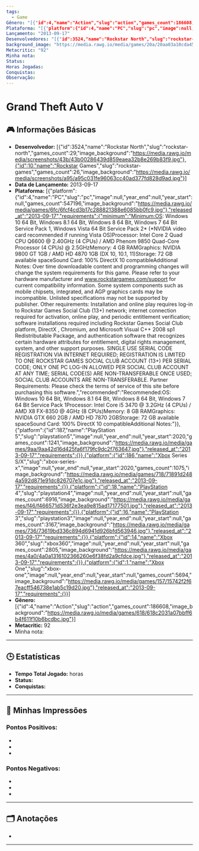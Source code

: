 ```yaml
---
tags:
  - Game
Gênero: "[{"id":4,"name":"Action","slug":"action","games_count":186608,"image_background":"https://media.rawg.io/media/games/618/618c2031a07bbff6b4f611f10b6bcdbc.jpg"}]"
Plataforma: "[{"platform":{"id":4,"name":"PC","slug":"pc","image":null,"year_end":null,"year_start":null,"games_count":547196,"image_background":"https://media.rawg.io/media/games/6fc/6fcf4cd3b17c288821388e6085bb0fc9.jpg"},"released_at":"2013-09-17","requirements":{"minimum":"Minimum:OS: Windows 10 64 Bit, Windows 8.1 64 Bit, Windows 8 64 Bit, Windows 7 64 Bit Service Pack 1, Windows Vista 64 Bit Service Pack 2* (*NVIDIA video card recommended if running Vista OS)Processor: Intel Core 2 Quad CPU Q6600 @ 2.40GHz (4 CPUs) / AMD Phenom 9850 Quad-Core Processor (4 CPUs) @ 2.5GHzMemory: 4 GB RAMGraphics: NVIDIA 9800 GT 1GB / AMD HD 4870 1GB (DX 10, 10.1, 11)Storage: 72 GB available spaceSound Card: 100% DirectX 10 compatibleAdditional Notes: Over time downloadable content and programming changes will change the system requirements for this game.  Please refer to your hardware manufacturer and www.rockstargames.com/support for current compatibility information. Some system components such as mobile chipsets, integrated, and AGP graphics cards may be incompatible. Unlisted specifications may not be supported by publisher.     Other requirements:  Installation and online play requires log-in to Rockstar Games Social Club (13+) network; internet connection required for activation, online play, and periodic entitlement verification; software installations required including Rockstar Games Social Club platform, DirectX , Chromium, and Microsoft Visual C++ 2008 sp1 Redistributable Package, and authentication software that recognizes certain hardware attributes for entitlement, digital rights management, system, and other support purposes.     SINGLE USE SERIAL CODE REGISTRATION VIA INTERNET REQUIRED; REGISTRATION IS LIMITED TO ONE ROCKSTAR GAMES SOCIAL CLUB ACCOUNT (13+) PER SERIAL CODE; ONLY ONE PC LOG-IN ALLOWED PER SOCIAL CLUB ACCOUNT AT ANY TIME; SERIAL CODE(S) ARE NON-TRANSFERABLE ONCE USED; SOCIAL CLUB ACCOUNTS ARE NON-TRANSFERABLE.  Partner Requirements:  Please check the terms of service of this site before purchasing this software.","recommended":"Recommended:OS: Windows 10 64 Bit, Windows 8.1 64 Bit, Windows 8 64 Bit, Windows 7 64 Bit Service Pack 1Processor: Intel Core i5 3470 @ 3.2GHz (4 CPUs) / AMD X8 FX-8350 @ 4GHz (8 CPUs)Memory: 8 GB RAMGraphics: NVIDIA GTX 660 2GB / AMD HD 7870 2GBStorage: 72 GB available spaceSound Card: 100% DirectX 10 compatibleAdditional Notes:"}},{"platform":{"id":187,"name":"PlayStation 5","slug":"playstation5","image":null,"year_end":null,"year_start":2020,"games_count":1241,"image_background":"https://media.rawg.io/media/games/9aa/9aa42d16d425fa6f179fc9dc2f763647.jpg"},"released_at":"2013-09-17","requirements":{}},{"platform":{"id":186,"name":"Xbox Series S/X","slug":"xbox-series-x","image":null,"year_end":null,"year_start":2020,"games_count":1075,"image_background":"https://media.rawg.io/media/games/718/71891d2484a592d871e91dc826707e1c.jpg"},"released_at":"2013-09-17","requirements":{}},{"platform":{"id":18,"name":"PlayStation 4","slug":"playstation4","image":null,"year_end":null,"year_start":null,"games_count":6916,"image_background":"https://media.rawg.io/media/games/f46/f466571d536f2e3ea9e815ad17177501.jpg"},"released_at":"2013-09-17","requirements":{}},{"platform":{"id":16,"name":"PlayStation 3","slug":"playstation3","image":null,"year_end":null,"year_start":null,"games_count":3167,"image_background":"https://media.rawg.io/media/games/736/73619bd336c894d6941d926bfd563946.jpg"},"released_at":"2013-09-17","requirements":{}},{"platform":{"id":14,"name":"Xbox 360","slug":"xbox360","image":null,"year_end":null,"year_start":null,"games_count":2805,"image_background":"https://media.rawg.io/media/games/4a0/4a0a1316102366260e6f38fd2a9cfdce.jpg"},"released_at":"2013-09-17","requirements":{}},{"platform":{"id":1,"name":"Xbox One","slug":"xbox-one","image":null,"year_end":null,"year_start":null,"games_count":5694,"image_background":"https://media.rawg.io/media/games/157/15742f2f67eacff546738e1ab5c19d20.jpg"},"released_at":"2013-09-17","requirements":{}}]"
Lançamento: "2013-09-17"
Desenvolvedores: "[{"id":3524,"name":"Rockstar North","slug":"rockstar-north","games_count":29,"image_background":"https://media.rawg.io/media/screenshots/43b/43b00286439d859eaea32b8e269b83f9.jpg"},{"id":10,"name":"Rockstar Games","slug":"rockstar-games","games_count":26,"image_background":"https://media.rawg.io/media/screenshots/a95/a95c031fe96063cc40ad377fd828d9ad.jpg"}]"
background_image: "https://media.rawg.io/media/games/20a/20aa03a10cda45239fe22d035c0ebe64.jpg"
Metacritic: "92"
Minha nota: 
Status: 
Horas Jogadas: 
Conquistas: 
Observação:
---
```

# Grand Theft Auto V

## 🎮 Informações Básicas
- **Desenvolvedor:** [{"id":3524,"name":"Rockstar North","slug":"rockstar-north","games_count":29,"image_background":"https://media.rawg.io/media/screenshots/43b/43b00286439d859eaea32b8e269b83f9.jpg"},{"id":10,"name":"Rockstar Games","slug":"rockstar-games","games_count":26,"image_background":"https://media.rawg.io/media/screenshots/a95/a95c031fe96063cc40ad377fd828d9ad.jpg"}]
- **Data de Lançamento:** 2013-09-17
- **Plataforma:** [{"platform":{"id":4,"name":"PC","slug":"pc","image":null,"year_end":null,"year_start":null,"games_count":547196,"image_background":"https://media.rawg.io/media/games/6fc/6fcf4cd3b17c288821388e6085bb0fc9.jpg"},"released_at":"2013-09-17","requirements":{"minimum":"Minimum:OS: Windows 10 64 Bit, Windows 8.1 64 Bit, Windows 8 64 Bit, Windows 7 64 Bit Service Pack 1, Windows Vista 64 Bit Service Pack 2* (*NVIDIA video card recommended if running Vista OS)Processor: Intel Core 2 Quad CPU Q6600 @ 2.40GHz (4 CPUs) / AMD Phenom 9850 Quad-Core Processor (4 CPUs) @ 2.5GHzMemory: 4 GB RAMGraphics: NVIDIA 9800 GT 1GB / AMD HD 4870 1GB (DX 10, 10.1, 11)Storage: 72 GB available spaceSound Card: 100% DirectX 10 compatibleAdditional Notes: Over time downloadable content and programming changes will change the system requirements for this game.  Please refer to your hardware manufacturer and www.rockstargames.com/support for current compatibility information. Some system components such as mobile chipsets, integrated, and AGP graphics cards may be incompatible. Unlisted specifications may not be supported by publisher.     Other requirements:  Installation and online play requires log-in to Rockstar Games Social Club (13+) network; internet connection required for activation, online play, and periodic entitlement verification; software installations required including Rockstar Games Social Club platform, DirectX , Chromium, and Microsoft Visual C++ 2008 sp1 Redistributable Package, and authentication software that recognizes certain hardware attributes for entitlement, digital rights management, system, and other support purposes.     SINGLE USE SERIAL CODE REGISTRATION VIA INTERNET REQUIRED; REGISTRATION IS LIMITED TO ONE ROCKSTAR GAMES SOCIAL CLUB ACCOUNT (13+) PER SERIAL CODE; ONLY ONE PC LOG-IN ALLOWED PER SOCIAL CLUB ACCOUNT AT ANY TIME; SERIAL CODE(S) ARE NON-TRANSFERABLE ONCE USED; SOCIAL CLUB ACCOUNTS ARE NON-TRANSFERABLE.  Partner Requirements:  Please check the terms of service of this site before purchasing this software.","recommended":"Recommended:OS: Windows 10 64 Bit, Windows 8.1 64 Bit, Windows 8 64 Bit, Windows 7 64 Bit Service Pack 1Processor: Intel Core i5 3470 @ 3.2GHz (4 CPUs) / AMD X8 FX-8350 @ 4GHz (8 CPUs)Memory: 8 GB RAMGraphics: NVIDIA GTX 660 2GB / AMD HD 7870 2GBStorage: 72 GB available spaceSound Card: 100% DirectX 10 compatibleAdditional Notes:"}},{"platform":{"id":187,"name":"PlayStation 5","slug":"playstation5","image":null,"year_end":null,"year_start":2020,"games_count":1241,"image_background":"https://media.rawg.io/media/games/9aa/9aa42d16d425fa6f179fc9dc2f763647.jpg"},"released_at":"2013-09-17","requirements":{}},{"platform":{"id":186,"name":"Xbox Series S/X","slug":"xbox-series-x","image":null,"year_end":null,"year_start":2020,"games_count":1075,"image_background":"https://media.rawg.io/media/games/718/71891d2484a592d871e91dc826707e1c.jpg"},"released_at":"2013-09-17","requirements":{}},{"platform":{"id":18,"name":"PlayStation 4","slug":"playstation4","image":null,"year_end":null,"year_start":null,"games_count":6916,"image_background":"https://media.rawg.io/media/games/f46/f466571d536f2e3ea9e815ad17177501.jpg"},"released_at":"2013-09-17","requirements":{}},{"platform":{"id":16,"name":"PlayStation 3","slug":"playstation3","image":null,"year_end":null,"year_start":null,"games_count":3167,"image_background":"https://media.rawg.io/media/games/736/73619bd336c894d6941d926bfd563946.jpg"},"released_at":"2013-09-17","requirements":{}},{"platform":{"id":14,"name":"Xbox 360","slug":"xbox360","image":null,"year_end":null,"year_start":null,"games_count":2805,"image_background":"https://media.rawg.io/media/games/4a0/4a0a1316102366260e6f38fd2a9cfdce.jpg"},"released_at":"2013-09-17","requirements":{}},{"platform":{"id":1,"name":"Xbox One","slug":"xbox-one","image":null,"year_end":null,"year_start":null,"games_count":5694,"image_background":"https://media.rawg.io/media/games/157/15742f2f67eacff546738e1ab5c19d20.jpg"},"released_at":"2013-09-17","requirements":{}}] 
- **Gênero:** [{"id":4,"name":"Action","slug":"action","games_count":186608,"image_background":"https://media.rawg.io/media/games/618/618c2031a07bbff6b4f611f10b6bcdbc.jpg"}]
- **Metacritic:** 92  
- Minha nota: 

---

## 🕒 Estatísticas
- **Tempo Total Jogado:**  horas
- **Status:**
- **Conquistas:** 

---

## 📝 Minhas Impressões
### Pontos Positivos:
- 
- 
- 

### Pontos Negativos:
- 
- 
- 

---

## 🗂️ Anotações
- 

---------------------------------